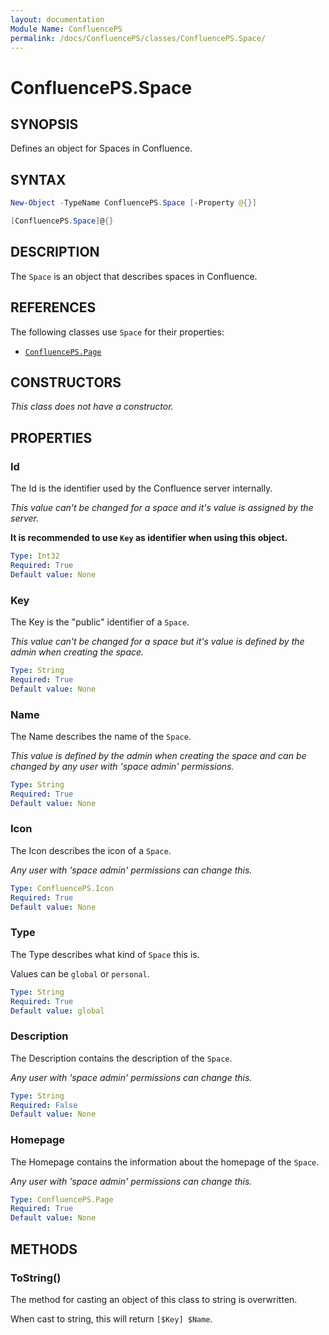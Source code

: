 ```yaml
---
layout: documentation
Module Name: ConfluencePS
permalink: /docs/ConfluencePS/classes/ConfluencePS.Space/
---
```

# ConfluencePS.Space

## SYNOPSIS

Defines an object for Spaces in Confluence.

## SYNTAX

```powershell
New-Object -TypeName ConfluencePS.Space [-Property @{}]

[ConfluencePS.Space]@{}
```

## DESCRIPTION

<!-- TODO -->
The `Space` is an object that describes spaces in Confluence.

## REFERENCES

The following classes use `Space` for their properties:

- [`ConfluencePS.Page`](/docs/ConfluencePS/classes/ConfluencePS.Page/)

## CONSTRUCTORS

<!-- TODO -->
_This class does not have a constructor._

## PROPERTIES

### Id

The Id is the identifier used by the Confluence server internally.

_This value can't be changed for a space and it's value is assigned by the server._

**It is recommended to use `Key` as identifier when using this object.**

```yaml
Type: Int32
Required: True
Default value: None
```

### Key

The Key is the "public" identifier of a `Space`.

_This value can't be changed for a space but it's value is defined by the admin when creating the space._

```yaml
Type: String
Required: True
Default value: None
```

### Name

The Name describes the name of the `Space`.

_This value is defined by the admin when creating the space and can be changed by any user with 'space admin' permissions._

```yaml
Type: String
Required: True
Default value: None
```

### Icon

The Icon describes the icon of a `Space`.

_Any user with 'space admin' permissions can change this._

```yaml
Type: ConfluencePS.Icon
Required: True
Default value: None
```

### Type

The Type describes what kind of `Space` this is.

Values can be `global` or `personal`.

```yaml
Type: String
Required: True
Default value: global
```

### Description

The Description contains the description of the `Space`.

_Any user with 'space admin' permissions can change this._

```yaml
Type: String
Required: False
Default value: None
```

### Homepage

The Homepage contains the information about the homepage of the `Space`.

_Any user with 'space admin' permissions can change this._

```yaml
Type: ConfluencePS.Page
Required: True
Default value: None
```

## METHODS

### ToString()

The method for casting an object of this class to string is overwritten.

When cast to string, this will return `[$Key] $Name`.
